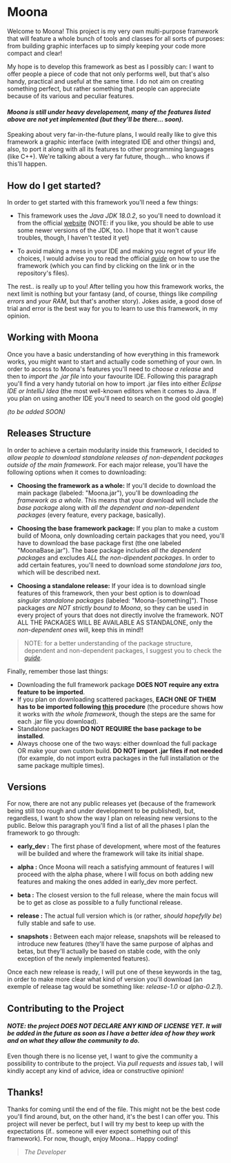 # Moona

Welcome to Moona! This project is my very own multi-purpose framework that will feature a whole bunch of tools and classes for all sorts of purposes: from building graphic interfaces up to simply keeping your code more compact and clear!

My hope is to develop this framework as best as I possibly can: I want to offer people a piece of code that not only performs well, but that's also handy, practical and useful at the same time. I do not aim on creating something perfect, but rather something that people can appreciate because of its various and peculiar features.

#### ***Moona is still under heavy developement, many of the features listed above are not yet implemented (but they'll be there... soon).***

Speaking about very far-in-the-future plans, I would really like to give this framework a graphic interface (with integrated IDE and other things) and, also, to port it along with all its features to other programming languages (like C++). We're talking about a very far future, though... who knows if this'll happen.

## How do I get started?

In order to get started with this framework you'll need a few things:

* This framework uses the *Java JDK 18.0.2*, so you'll need to download it from the official [website](https://www.oracle.com/java/technologies/downloads/) (NOTE: if you like, you should be able to use some newer versions of the JDK, too. I hope that it won't cause troubles, though, I haven't tested it yet)

* To avoid making a mess in your IDE and making you regret of your life choices, I would advise you to read the official [*guide*](https://github.com/anOsuPlayer/Moona/blob/early_dev/GUIDE.md) on how to use the framework (which you can find by clicking on the link or in the repository's files).

The rest.. is really up to you! After telling you how this framework works, the next limit is nothing but your fantasy (and, of course, things like *compiling errors* and *your RAM*, but that's another story). Jokes aside, a good dose of trial and error is the best way for you to learn to use this framework, in my opinion.

## Working with Moona

Once you have a basic understanding of how everything in this framework works, you might want to start and actually code something of your own. In order to access to Moona's features you'll need to *choose a release* and then to *import the .jar file* into your favourite IDE. Following this paragraph you'll find a very handy tutorial on how to import .jar files into either *Eclipse IDE or IntelliJ Idea* (the most well-known editors when it comes to Java. If you plan on using another IDE you'll need to search on the good old google)

*(to be added SOON)*

## Releases Structure

In order to achieve a certain modularity inside this framework, I decided to *allow people to download standalone releases of non-dependent packages outside of the main framework*. For each major release, you'll have the following options when it comes to downloading:

* **Choosing the framework as a whole:** If you'll decide to download the main package (labeled: "Moona.jar"), you'll be downloading *the framework as a whole*. This means that your download will include *the base package* along with *all the dependent and non-dependent packages* (every feature, every package, basically).

* **Choosing the base framework package:** If you plan to make a custom build of Moona, only downloading certain packages that you need, you'll have to download the base package first (the one labeled "MoonaBase.jar"). The base package includes *all the dependent packages* and excludes *ALL the non-dipendent packages*. In order to add certain features, you'll need to download some *standalone jars too*, which will be described next.

* **Choosing a standalone release:** If your idea is to download single features of this framework, then your best option is to download *singular standalone packages* (labeled: "Moona-[something]"). Those packages *are NOT strictly bound to Moona*, so they can be used in every project of yours that does not directly involve the framework. NOT ALL THE PACKAGES WILL BE AVAILABLE AS STANDALONE, only the *non-dependent ones* will, keep this in mind!!

> NOTE: for a better understanding of the package structure, dependent and non-dependent packages, I suggest you to check the [*guide*](https://github.com/anOsuPlayer/Moona/blob/early_dev/GUIDE.md).

Finally, remember those last things:
* Downloading the full framework package **DOES NOT require any extra feature to be imported**.
* If you plan on downloading scattered packages, **EACH ONE OF THEM has to be imported following [this](#working-with-moona) procedure** (the procedure shows how it works with *the whole framework*, though the steps are the same for each .jar file you download).
* Standalone packages **DO NOT REQUIRE the base package to be installed**.
* Always choose one of the two ways: either download the full package OR make your own custom build. **DO NOT import .jar files if not needed** (for example, do not import extra packages in the full installation or the same package multiple times).

## Versions

For now, there are not any public releases yet (because of the framework being still too rough and under development to be published), but, regardless, I want to show the way I plan on releasing new versions to the public. Below this paragraph you'll find a list of all the phases I plan the framework to go through:

* **early_dev :** The first phase of development, where most of the features will be builded and where the framework will take its initial shape.

* **alpha :** Once Moona will reach a satisfying ammount of features I will proceed with the alpha phase, where I will focus on both adding new features and making the ones added in early_dev more perfect.

* **beta :** The closest version to the full release, where the main focus will be to get as close as possible to a fully functional release.

* **release :** The actual full version which is (or rather, *should hopefylly be*) fully stable and safe to use.

* **snapshots :** Between each major release, snapshots will be released to introduce new features (they'll have the same purpose of alphas and betas, but they'll actually be based on stable code, with the only exception of the newly implemented features).

Once each new release is ready, I will put one of these keywords in the tag, in order to make more clear what kind of version you'll download (an exemple of release tag would be something like: *release-1.0* or *alpha-0.2.1*).

## Contributing to the Project

#### ***NOTE: the project DOES NOT DECLARE ANY KIND OF LICENSE YET. It will be added in the future as soon as I have a better idea of how they work and on what they allow the community to do.***

Even though there is no license yet, I want to give the community a possibility to contribute to the project. Via *pull requests* and *issues* tab, I will kindly accept any kind of advice, idea or constructive opinion!

## Thanks!

Thanks for coming until the end of the file. This might not be the best code you'll find around, but, on the other hand, it's the best I can offer you. This project will never be perfect, but I will try my best to keep up with the expectations (if.. someone will ever expect something out of this framework). For now, though, enjoy Moona... Happy coding!

> *The Developer*
